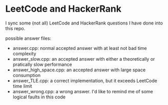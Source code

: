 # LeetCode and HackerRank

I sync some (not all) LeetCode and HackerRank questions I have done into this repo. 

possible answer files:

* answer.cpp: normal accepted answer with at least not bad time complexity 
* answer_slow.cpp: an accepted answer with either a theoretically or pratically slow performance
* answer_high_space.cpp: an accepted answer with large space consumption
* answer_TLE.cpp: a correct implementation, but it exceeds LeetCode time limit
* answer_wrong.cpp: a wrong answer. I'd like to remind me of some logical faults in this code
